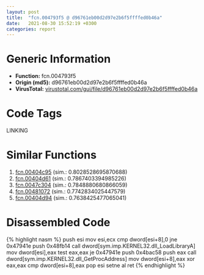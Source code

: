 ```yaml
---
layout: post
title:  "fcn.004793f5 @ d96761eb00d2d97e2b6f5ffffed0b46a"
date:   2021-08-30 15:52:19 +0300
categories: report
---
```


# Generic Information
- **Function:** fcn.004793f5
- **Origin (md5):** d96761eb00d2d97e2b6f5ffffed0b46a
- **VirusTotal:** [virustotal.com/gui/file/d96761eb00d2d97e2b6f5ffffed0b46a][virustotal_ref]

# Code Tags
<span class="tag" id="LINKING">LINKING</span>


# Similar Functions

1. [fcn.00404c95][similar_1_ref] (sim.: 0.8028528695870688)
2. [fcn.00404d61][similar_2_ref] (sim.: 0.7867403394985226)
3. [fcn.0047c304][similar_3_ref] (sim.: 0.7848880680866059)
4. [fcn.00481072][similar_4_ref] (sim.: 0.7742834025447579)
5. [fcn.00404d94][similar_5_ref] (sim.: 0.7638425477065041)


# Disassembled Code

{% highlight nasm %}
push esi
mov esi,ecx
cmp dword[esi+8],0
jne 0x47941e
push 0x48fb14
call dword[sym.imp.KERNEL32.dll_LoadLibraryA]
mov dword[esi],eax
test eax,eax
je 0x47941e
push 0x4bac58
push eax
call dword[sym.imp.KERNEL32.dll_GetProcAddress]
mov dword[esi+8],eax
xor eax,eax
cmp dword[esi+8],eax
pop esi
setne al
ret 
{% endhighlight %}


[similar_1_ref]: /report/fcn.00404c95@d96761eb00d2d97e2b6f5ffffed0b46a
[similar_2_ref]: /report/fcn.00404d61@d96761eb00d2d97e2b6f5ffffed0b46a
[similar_3_ref]: /report/fcn.0047c304@d96761eb00d2d97e2b6f5ffffed0b46a
[similar_4_ref]: /report/fcn.00481072@d96761eb00d2d97e2b6f5ffffed0b46a
[similar_5_ref]: /report/fcn.00404d94@d96761eb00d2d97e2b6f5ffffed0b46a
[virustotal_ref]: https://www.virustotal.com/gui/file/d96761eb00d2d97e2b6f5ffffed0b46a